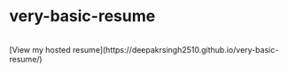 # very-basic-resume

<br>
[View my hosted resume](https://deepakrsingh2510.github.io/very-basic-resume/)
